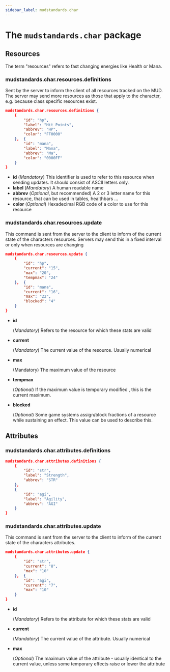 ```yaml
---
sidebar_label: mudstandards.char
---
```

# The ``mudstandards.char`` package

## Resources

The term "resources" refers to fast changing energies like Health or Mana.

### mudstandards.char.resources.definitions

Sent by the server to inform the client of all resources tracked on the MUD. The server may send more resources as those that apply to the character, e.g. because class specific resources exist.

````json
mudstandards.char.resources.definitions {
    {
    	"id": "hp",
    	"label": "Hit Points",
    	"abbrev": "HP",
    	"color": "FF0000"
	},  {
        "id": "mana",
        "label": "Mana",
        "abbrev": "Ma",
        "color": "0000FF"
    }
}
````

- **id**
  (*Mandatory*) This identifier is used to refer to this resource when sending updates. It should consist of ASCII letters only.
- **label**
  (*Mandatory*) A human readable name
- **abbrev**
  (*Optional*, but recommended) A 2 or 3 letter name for this resource, that can be used in tables, healthbars ...
- **color**
  (*Optional*) Hexadecimal RGB code of a color to use for this resource

### mudstandards.char.resources.update

This command is sent from the server to the client to inform of the current state of the characters resources. Servers may send this in a fixed interval or only when resources are changing

```json
mudstandards.char.resources.update {
    {
    	"id": "hp",
    	"current": "15",
    	"max": "20",
    	"tempmax": "24"
	},  {
        "id": "mana",
        "current": "16",
        "max": "22",
        "blocked": "4"
    }
}
```

- **id**

  (*Mandatory*) Refers to the resource for which these stats are valid

- **current**

  (*Mandatory*) The current value of the resource. Usually numerical

- **max**

  (Mandatory) The maximum value of the resource

- **tempmax**

  (*Optional*) If the maximum value is temporary modified , this is the current maximum. 

- **blocked**

  (*Optional*) Some game systems assign/block fractions of a resource while sustaining an effect. This value can be used to describe this.

## Attributes

### mudstandards.char.attributes.definitions

```json
mudstandards.char.attributes.definitions {
    {
    	"id": "str",
    	"label": "Strength",
    	"abbrev": "STR"
	},  
	{
        "id": "agi",
        "label": "Agility",
        "abbrev": "AGI"
    }
}
```

### mudstandards.char.attributes.update

This command is sent from the server to the client to inform of the current state of the characters attributes. 

```json
mudstandards.char.attributes.update {
    {
    	"id": "str",
    	"current": "8",
    	"max": "10"
	},  {
        "id": "agi",
        "current": "7",
        "max": "10"
    }
}
```

- **id**

  (*Mandatory*) Refers to the attribute for which these stats are valid

- **current**

  (*Mandatory*) The current value of the attribute. Usually numerical

- **max**

  (*Optional*) The maximum value of the attribute - usually identical to the current value, unless some temporary effects raise or lower the attribute